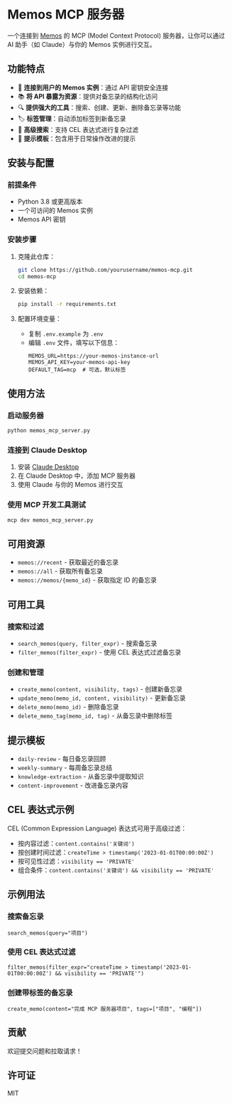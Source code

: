 # Memos MCP 服务器

一个连接到 [Memos](https://usememos.com/) 的 MCP (Model Context Protocol) 服务器，让你可以通过 AI 助手（如 Claude）与你的 Memos 实例进行交互。

## 功能特点

- 🔄 **连接到用户的 Memos 实例**：通过 API 密钥安全连接
- 📚 **将 API 暴露为资源**：提供对备忘录的结构化访问
- 🔍 **提供强大的工具**：搜索、创建、更新、删除备忘录等功能
- 🏷️ **标签管理**：自动添加标签到新备忘录
- 🔎 **高级搜索**：支持 CEL 表达式进行复杂过滤
- 📝 **提示模板**：包含用于日常操作改进的提示

## 安装与配置

### 前提条件

- Python 3.8 或更高版本
- 一个可访问的 Memos 实例
- Memos API 密钥

### 安装步骤

1. 克隆此仓库：
   ```bash
   git clone https://github.com/yourusername/memos-mcp.git
   cd memos-mcp
   ```

2. 安装依赖：
   ```bash
   pip install -r requirements.txt
   ```

3. 配置环境变量：
   - 复制 `.env.example` 为 `.env`
   - 编辑 `.env` 文件，填写以下信息：
     ```
     MEMOS_URL=https://your-memos-instance-url
     MEMOS_API_KEY=your-memos-api-key
     DEFAULT_TAG=mcp  # 可选，默认标签
     ```

## 使用方法

### 启动服务器

```bash
python memos_mcp_server.py
```

### 连接到 Claude Desktop

1. 安装 [Claude Desktop](https://claude.ai/download)
2. 在 Claude Desktop 中，添加 MCP 服务器
3. 使用 Claude 与你的 Memos 进行交互

### 使用 MCP 开发工具测试

```bash
mcp dev memos_mcp_server.py
```

## 可用资源

- `memos://recent` - 获取最近的备忘录
- `memos://all` - 获取所有备忘录
- `memos://memos/{memo_id}` - 获取指定 ID 的备忘录

## 可用工具

### 搜索和过滤

- `search_memos(query, filter_expr)` - 搜索备忘录
- `filter_memos(filter_expr)` - 使用 CEL 表达式过滤备忘录

### 创建和管理

- `create_memo(content, visibility, tags)` - 创建新备忘录
- `update_memo(memo_id, content, visibility)` - 更新备忘录
- `delete_memo(memo_id)` - 删除备忘录
- `delete_memo_tag(memo_id, tag)` - 从备忘录中删除标签

## 提示模板

- `daily-review` - 每日备忘录回顾
- `weekly-summary` - 每周备忘录总结
- `knowledge-extraction` - 从备忘录中提取知识
- `content-improvement` - 改进备忘录内容

## CEL 表达式示例

CEL (Common Expression Language) 表达式可用于高级过滤：

- 按内容过滤：`content.contains('关键词')`
- 按创建时间过滤：`createTime > timestamp('2023-01-01T00:00:00Z')`
- 按可见性过滤：`visibility == 'PRIVATE'`
- 组合条件：`content.contains('关键词') && visibility == 'PRIVATE'`

## 示例用法

### 搜索备忘录

```
search_memos(query="项目")
```

### 使用 CEL 表达式过滤

```
filter_memos(filter_expr="createTime > timestamp('2023-01-01T00:00:00Z') && visibility == 'PRIVATE'")
```

### 创建带标签的备忘录

```
create_memo(content="完成 MCP 服务器项目", tags=["项目", "编程"])
```

## 贡献

欢迎提交问题和拉取请求！

## 许可证

MIT